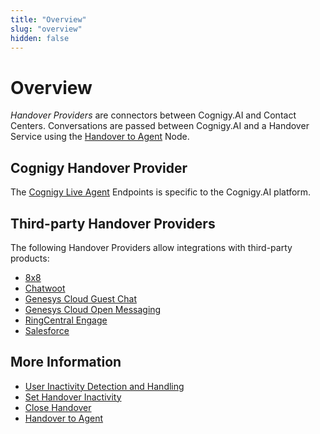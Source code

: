 ```yaml
---
title: "Overview" 
slug: "overview" 
hidden: false 
---
```


# Overview

*Handover Providers* are connectors between Cognigy.AI and Contact Centers. Conversations are passed between Cognigy.AI and a Handover Service using the [Handover to Agent](../../build/node-reference/service/handover-to-agent.md) Node.

## Cognigy Handover Provider

The [Cognigy Live Agent](live-agent.md) Endpoints is specific to the Cognigy.AI platform.

## Third-party Handover Providers

The following Handover Providers allow integrations with third-party products:

- [8x8](8x8.md)
- [Chatwoot](chatwoot.md)
- [Genesys Cloud Guest Chat](genesys-cloud-guest-chat.md)
- [Genesys Cloud Open Messaging](genesys-cloud-open-messaging.md)
- [RingCentral Engage](ring-central-engage.md)
- [Salesforce](salesforce.md) 

## More Information

- [User Inactivity Detection and Handling](../user-inactivity-detection.md)
- [Set Handover Inactivity](../../build/node-reference/service/set-handover-inactivity.md)
- [Close Handover](../../build/node-reference/service/close-handover.md)
- [Handover to Agent](../../build/node-reference/service/handover-to-agent.md)
